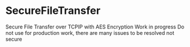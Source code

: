 # SecureFileTransfer
Secure File Transfer over TCPIP with AES Encryption
Work in progress
Do not use for production work, there are many issues to be resolved
not secure
